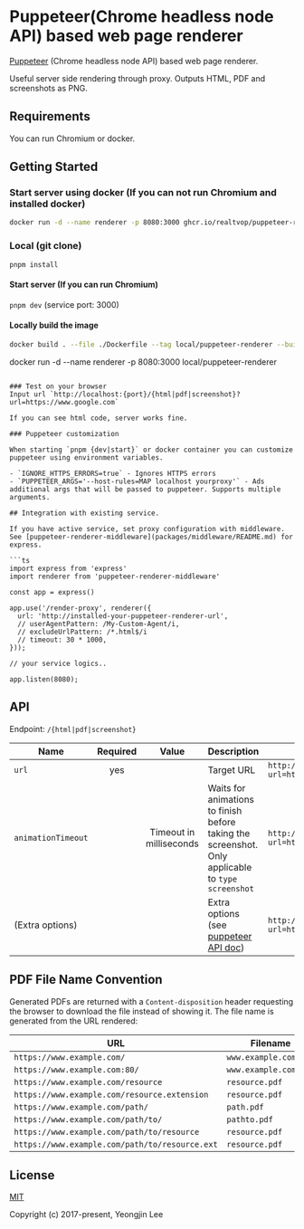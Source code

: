 # Puppeteer(Chrome headless node API) based web page renderer

[Puppeteer](https://github.com/GoogleChrome/puppeteer) (Chrome headless node API) based web page renderer.

Useful server side rendering through proxy. Outputs HTML, PDF and screenshots as PNG.

## Requirements
You can run Chromium or docker.

## Getting Started

### Start server using docker (If you can not run Chromium and installed docker)

```bash
docker run -d --name renderer -p 8080:3000 ghcr.io/realtvop/puppeteer-renderer-improved:latest
```

### Local (git clone)

`pnpm install`

#### Start server (If you can run Chromium)
`pnpm dev`
(service port: 3000)

#### Locally build the image

```bash
docker build . --file ./Dockerfile --tag local/puppeteer-renderer --build-arg SCOPE=puppeteer-renderer
```
docker run -d --name renderer -p 8080:3000 local/puppeteer-renderer
```

### Test on your browser
Input url `http://localhost:{port}/{html|pdf|screenshot}?url=https://www.google.com`

If you can see html code, server works fine.

### Puppeteer customization

When starting `pnpm {dev|start}` or docker container you can customize puppeteer using environment variables.

- `IGNORE_HTTPS_ERRORS=true` - Ignores HTTPS errors
- `PUPPETEER_ARGS='--host-rules=MAP localhost yourproxy'` - Ads additional args that will be passed to puppeteer. Supports multiple arguments.

## Integration with existing service.

If you have active service, set proxy configuration with middleware.
See [puppeteer-renderer-middleware](packages/middleware/README.md) for express.

```ts
import express from 'express'
import renderer from 'puppeteer-renderer-middleware'

const app = express()

app.use('/render-proxy', renderer({
  url: 'http://installed-your-puppeteer-renderer-url',
  // userAgentPattern: /My-Custom-Agent/i,
  // excludeUrlPattern: /*.html$/i
  // timeout: 30 * 1000,
}));

// your service logics..

app.listen(8080);
```

## API

Endpoint: `/{html|pdf|screenshot}`

| Name               | Required |          Value          | Description                                                                                                               | Usage                                                                                  |
| ------------------ | :------: | :---------------------: | ------------------------------------------------------------------------------------------------------------------------- | -------------------------------------------------------------------------------------- |
| `url`              |   yes    |                         | Target URL                                                                                                                | `http://puppeteer-renderer/html?url=http://www.google.com`                             |
| `animationTimeout` |          | Timeout in milliseconds | Waits for animations to finish before taking the screenshot. Only applicable to `type` `screenshot`                       | `http://puppeteer-renderer/screenshot?url=http://www.google.com&animationTimeout=3000` |
| (Extra options)    |          |                         | Extra options (see [puppeteer API doc](https://github.com/GoogleChrome/puppeteer/blob/v1.1.0/docs/api.md#pagepdfoptions)) | `http://puppeteer-renderer/pdf?url=http://www.google.com&scale=2`                      |

## PDF File Name Convention

Generated PDFs are returned with a `Content-disposition` header requesting the browser to download the file instead of showing it.
The file name is generated from the URL rendered:

| URL                                            | Filename              |
| ---------------------------------------------- | --------------------- |
| `https://www.example.com/`                     | `www.example.com.pdf` |
| `https://www.example.com:80/`                  | `www.example.com.pdf` |
| `https://www.example.com/resource`             | `resource.pdf`        |
| `https://www.example.com/resource.extension`   | `resource.pdf`        |
| `https://www.example.com/path/`                | `path.pdf`            |
| `https://www.example.com/path/to/`             | `pathto.pdf`          |
| `https://www.example.com/path/to/resource`     | `resource.pdf`        |
| `https://www.example.com/path/to/resource.ext` | `resource.pdf`        |


## License

[MIT](http://opensource.org/licenses/MIT)

Copyright (c) 2017-present, Yeongjin Lee
